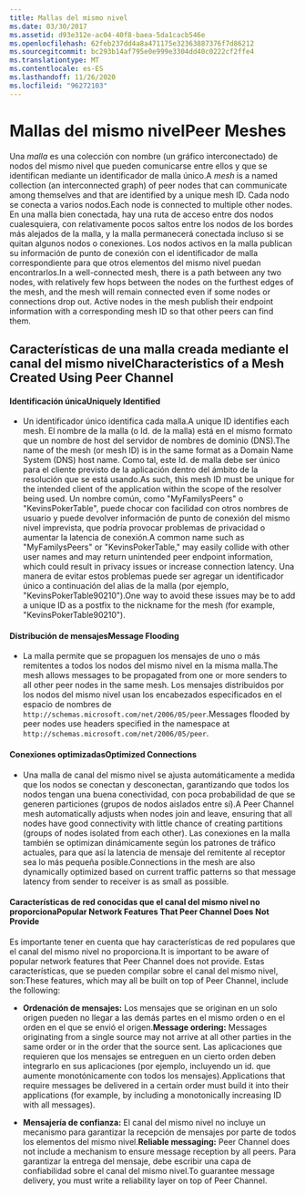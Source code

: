 ```yaml
---
title: Mallas del mismo nivel
ms.date: 03/30/2017
ms.assetid: d93e312e-ac04-40f8-baea-5da1cacb546e
ms.openlocfilehash: 62feb237dd4a8a471175e32363887376f7d86212
ms.sourcegitcommit: bc293b14af795e0e999e3304dd40c0222cf2ffe4
ms.translationtype: MT
ms.contentlocale: es-ES
ms.lasthandoff: 11/26/2020
ms.locfileid: "96272103"
---
```

# <a name="peer-meshes"></a><span data-ttu-id="7853d-102">Mallas del mismo nivel</span><span class="sxs-lookup"><span data-stu-id="7853d-102">Peer Meshes</span></span>

<span data-ttu-id="7853d-103">Una *malla* es una colección con nombre (un gráfico interconectado) de nodos del mismo nivel que pueden comunicarse entre ellos y que se identifican mediante un identificador de malla único.</span><span class="sxs-lookup"><span data-stu-id="7853d-103">A *mesh* is a named collection (an interconnected graph) of peer nodes that can communicate among themselves and that are identified by a unique mesh ID.</span></span> <span data-ttu-id="7853d-104">Cada nodo se conecta a varios nodos.</span><span class="sxs-lookup"><span data-stu-id="7853d-104">Each node is connected to multiple other nodes.</span></span> <span data-ttu-id="7853d-105">En una malla bien conectada, hay una ruta de acceso entre dos nodos cualesquiera, con relativamente pocos saltos entre los nodos de los bordes más alejados de la malla, y la malla permanecerá conectada incluso si se quitan algunos nodos o conexiones. Los nodos activos en la malla publican su información de punto de conexión con el identificador de malla correspondiente para que otros elementos del mismo nivel puedan encontrarlos.</span><span class="sxs-lookup"><span data-stu-id="7853d-105">In a well-connected mesh, there is a path between any two nodes, with relatively few hops between the nodes on the furthest edges of the mesh, and the mesh will remain connected even if some nodes or connections drop out. Active nodes in the mesh publish their endpoint information with a corresponding mesh ID so that other peers can find them.</span></span>  
  
## <a name="characteristics-of-a-mesh-created-using-peer-channel"></a><span data-ttu-id="7853d-106">Características de una malla creada mediante el canal del mismo nivel</span><span class="sxs-lookup"><span data-stu-id="7853d-106">Characteristics of a Mesh Created Using Peer Channel</span></span>  
  
#### <a name="uniquely-identified"></a><span data-ttu-id="7853d-107">Identificación única</span><span class="sxs-lookup"><span data-stu-id="7853d-107">Uniquely Identified</span></span>  
  
- <span data-ttu-id="7853d-108">Un identificador único identifica cada malla.</span><span class="sxs-lookup"><span data-stu-id="7853d-108">A unique ID identifies each mesh.</span></span> <span data-ttu-id="7853d-109">El nombre de la malla (o Id. de la malla) está en el mismo formato que un nombre de host del servidor de nombres de dominio (DNS).</span><span class="sxs-lookup"><span data-stu-id="7853d-109">The name of the mesh (or mesh ID) is in the same format as a Domain Name System (DNS) host name.</span></span> <span data-ttu-id="7853d-110">Como tal, este Id. de malla debe ser único para el cliente previsto de la aplicación dentro del ámbito de la resolución que se está usando.</span><span class="sxs-lookup"><span data-stu-id="7853d-110">As such, this mesh ID must be unique for the intended client of the application within the scope of the resolver being used.</span></span> <span data-ttu-id="7853d-111">Un nombre común, como "MyFamilysPeers" o "KevinsPokerTable", puede chocar con facilidad con otros nombres de usuario y puede devolver información de punto de conexión del mismo nivel imprevista, que podría provocar problemas de privacidad o aumentar la latencia de conexión.</span><span class="sxs-lookup"><span data-stu-id="7853d-111">A common name such as "MyFamilysPeers" or "KevinsPokerTable," may easily collide with other user names and may return unintended peer endpoint information, which could result in privacy issues or increase connection latency.</span></span> <span data-ttu-id="7853d-112">Una manera de evitar estos problemas puede ser agregar un identificador único a continuación del alias de la malla (por ejemplo, "KevinsPokerTable90210").</span><span class="sxs-lookup"><span data-stu-id="7853d-112">One way to avoid these issues may be to add a unique ID as a postfix to the nickname for the mesh (for example, "KevinsPokerTable90210").</span></span>  
  
#### <a name="message-flooding"></a><span data-ttu-id="7853d-113">Distribución de mensajes</span><span class="sxs-lookup"><span data-stu-id="7853d-113">Message Flooding</span></span>  
  
- <span data-ttu-id="7853d-114">La malla permite que se propaguen los mensajes de uno o más remitentes a todos los nodos del mismo nivel en la misma malla.</span><span class="sxs-lookup"><span data-stu-id="7853d-114">The mesh allows messages to be propagated from one or more senders to all other peer nodes in the same mesh.</span></span> <span data-ttu-id="7853d-115">Los mensajes distribuidos por los nodos del mismo nivel usan los encabezados especificados en el espacio de nombres de `http://schemas.microsoft.com/net/2006/05/peer`.</span><span class="sxs-lookup"><span data-stu-id="7853d-115">Messages flooded by peer nodes use headers specified in the namespace at `http://schemas.microsoft.com/net/2006/05/peer`.</span></span>  
  
#### <a name="optimized-connections"></a><span data-ttu-id="7853d-116">Conexiones optimizadas</span><span class="sxs-lookup"><span data-stu-id="7853d-116">Optimized Connections</span></span>  
  
- <span data-ttu-id="7853d-117">Una malla de canal del mismo nivel se ajusta automáticamente a medida que los nodos se conectan y desconectan, garantizando que todos los nodos tengan una buena conectividad, con poca probabilidad de que se generen particiones (grupos de nodos aislados entre sí).</span><span class="sxs-lookup"><span data-stu-id="7853d-117">A Peer Channel mesh automatically adjusts when nodes join and leave, ensuring that all nodes have good connectivity with little chance of creating partitions (groups of nodes isolated from each other).</span></span> <span data-ttu-id="7853d-118">Las conexiones en la malla también se optimizan dinámicamente según los patrones de tráfico actuales, para que así la latencia de mensaje del remitente al receptor sea lo más pequeña posible.</span><span class="sxs-lookup"><span data-stu-id="7853d-118">Connections in the mesh are also dynamically optimized based on current traffic patterns so that message latency from sender to receiver is as small as possible.</span></span>  
  
#### <a name="popular-network-features-that-peer-channel-does-not-provide"></a><span data-ttu-id="7853d-119">Características de red conocidas que el canal del mismo nivel no proporciona</span><span class="sxs-lookup"><span data-stu-id="7853d-119">Popular Network Features That Peer Channel Does Not Provide</span></span>  

 <span data-ttu-id="7853d-120">Es importante tener en cuenta que hay características de red populares que el canal del mismo nivel no proporciona.</span><span class="sxs-lookup"><span data-stu-id="7853d-120">It is important to be aware of popular network features that Peer Channel does not provide.</span></span> <span data-ttu-id="7853d-121">Estas características, que se pueden compilar sobre el canal del mismo nivel, son:</span><span class="sxs-lookup"><span data-stu-id="7853d-121">These features, which may all be built on top of Peer Channel, include the following:</span></span>  
  
- <span data-ttu-id="7853d-122">**Ordenación de mensajes:** Los mensajes que se originan en un solo origen pueden no llegar a las demás partes en el mismo orden o en el orden en el que se envió el origen.</span><span class="sxs-lookup"><span data-stu-id="7853d-122">**Message ordering:** Messages originating from a single source may not arrive at all other parties in the same order or in the order that the source sent.</span></span> <span data-ttu-id="7853d-123">Las aplicaciones que requieren que los mensajes se entreguen en un cierto orden deben integrarlo en sus aplicaciones (por ejemplo, incluyendo un id. que aumente monotónicamente con todos los mensajes).</span><span class="sxs-lookup"><span data-stu-id="7853d-123">Applications that require messages be delivered in a certain order must build it into their applications (for example, by including a monotonically increasing ID with all messages).</span></span>  
  
- <span data-ttu-id="7853d-124">**Mensajería de confianza:** El canal del mismo nivel no incluye un mecanismo para garantizar la recepción de mensajes por parte de todos los elementos del mismo nivel.</span><span class="sxs-lookup"><span data-stu-id="7853d-124">**Reliable messaging:** Peer Channel does not include a mechanism to ensure message reception by all peers.</span></span> <span data-ttu-id="7853d-125">Para garantizar la entrega del mensaje, debe escribir una capa de confiabilidad sobre el canal del mismo nivel.</span><span class="sxs-lookup"><span data-stu-id="7853d-125">To guarantee message delivery, you must write a reliability layer on top of Peer Channel.</span></span>
